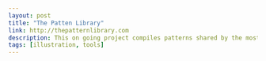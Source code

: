 ```yaml
---
layout: post
title: "The Patten Library"
link: http://thepatternlibrary.com
description: This on going project compiles patterns shared by the most talented designers out there for you to use freely in your designs.
tags: [illustration, tools]
---
```

